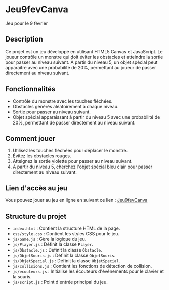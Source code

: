 # Jeu9fevCanva

Jeu pour le 9 février

## Description

Ce projet est un jeu développé en utilisant HTML5 Canvas et JavaScript. Le joueur contrôle un monstre qui doit éviter les obstacles et atteindre la sortie pour passer au niveau suivant. À partir du niveau 5, un objet spécial peut apparaître avec une probabilité de 20%, permettant au joueur de passer directement au niveau suivant.

## Fonctionnalités

- Contrôle du monstre avec les touches fléchées.
- Obstacles générés aléatoirement à chaque niveau.
- Sortie pour passer au niveau suivant.
- Objet spécial apparaissant à partir du niveau 5 avec une probabilité de 20%, permettant de passer directement au niveau suivant.

## Comment jouer

1. Utilisez les touches fléchées pour déplacer le monstre.
2. Évitez les obstacles rouges.
3. Atteignez la sortie violette pour passer au niveau suivant.
4. À partir du niveau 5, cherchez l'objet spécial bleu clair pour passer directement au niveau suivant.

## Lien d'accès au jeu

Vous pouvez jouer au jeu en ligne en suivant ce lien : [Jeu9fevCanva](https://cedricbgt.github.io/)

## Structure du projet

- `index.html` : Contient la structure HTML de la page.
- `css/style.css` : Contient les styles CSS pour le jeu.
- `js/Game.js` : Gère la logique du jeu.
- `js/Player.js` : Définit la classe `Player`.
- `js/Obstacle.js` : Définit la classe `Obstacle`.
- `js/ObjetSouris.js` : Définit la classe `ObjetSouris`.
- `js/ObjetSpecial.js` : Définit la classe `ObjetSpecial`.
- `js/collisions.js` : Contient les fonctions de détection de collision.
- `js/ecouteurs.js` : Initialise les écouteurs d'événements pour le clavier et la souris.
- `js/script.js` : Point d'entrée principal du jeu.
